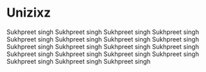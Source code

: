 # Unizixz
Sukhpreet singh Sukhpreet singh Sukhpreet singh Sukhpreet singh Sukhpreet singh Sukhpreet singh Sukhpreet singh Sukhpreet singh Sukhpreet singh Sukhpreet singh Sukhpreet singh Sukhpreet singh Sukhpreet singh Sukhpreet singh Sukhpreet singh Sukhpreet singh Sukhpreet singh Sukhpreet singh Sukhpreet singh 
